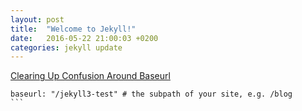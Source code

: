 ```yaml
---
layout: post
title:  "Welcome to Jekyll!"
date:   2016-05-22 21:00:03 +0200
categories: jekyll update
---
```


[Clearing Up Confusion Around Baseurl](http://blog.parkermoore.de/2014/04/27/clearing-up-confusion-around-baseurl/)

````
baseurl: "/jekyll3-test" # the subpath of your site, e.g. /blog
```